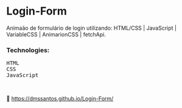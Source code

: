 # Login-Form
Animaão de formulário de login utilizando: HTML/CSS | JavaScript | VariableCSS | AnimarionCSS | fetchApi.



### Technologies:
<kbd>HTML</kbd>  
<kbd>CSS</kbd>  
<kbd>JavaScript</kbd>  

&nbsp;

:link:  https://dmssantos.github.io/Login-Form/




